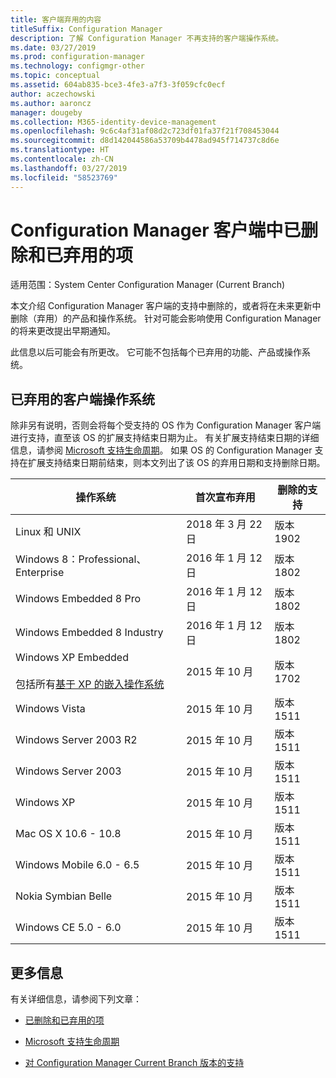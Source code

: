 ```yaml
---
title: 客户端弃用的内容
titleSuffix: Configuration Manager
description: 了解 Configuration Manager 不再支持的客户端操作系统。
ms.date: 03/27/2019
ms.prod: configuration-manager
ms.technology: configmgr-other
ms.topic: conceptual
ms.assetid: 604ab835-bce3-4fe3-a7f3-3f059cfc0ecf
author: aczechowski
ms.author: aaroncz
manager: dougeby
ms.collection: M365-identity-device-management
ms.openlocfilehash: 9c6c4af31af08d2c723df01fa37f21f708453044
ms.sourcegitcommit: d8d142044586a53709b4478ad945f714737c8d6e
ms.translationtype: HT
ms.contentlocale: zh-CN
ms.lasthandoff: 03/27/2019
ms.locfileid: "58523769"
---
```

# <a name="removed-and-deprecated-items-for-configuration-manager-clients"></a>Configuration Manager 客户端中已删除和已弃用的项

适用范围：System Center Configuration Manager (Current Branch)

本文介绍 Configuration Manager 客户端的支持中删除的，或者将在未来更新中删除（弃用）的产品和操作系统。 针对可能会影响使用 Configuration Manager 的将来更改提出早期通知。  

此信息以后可能会有所更改。 它可能不包括每个已弃用的功能、产品或操作系统。  


## <a name="deprecated-client-operating-systems"></a>已弃用的客户端操作系统  

除非另有说明，否则会将每个受支持的 OS 作为 Configuration Manager 客户端进行支持，直至该 OS 的扩展支持结束日期为止。 有关扩展支持结束日期的详细信息，请参阅 [Microsoft 支持生命周期](https://support.microsoft.com/lifecycle)。 如果 OS 的 Configuration Manager 支持在扩展支持结束日期前结束，则本文列出了该 OS 的弃用日期和支持删除日期。  

|**操作系统**|**首次宣布弃用**|**删除的支持**|  
|-|-|-|
|Linux 和 UNIX|2018 年 3 月 22 日|版本 1902|
|Windows 8：Professional、Enterprise|2016 年 1 月 12 日|版本 1802|
|Windows Embedded 8 Pro|2016 年 1 月 12 日|版本 1802|
|Windows Embedded 8 Industry|2016 年 1 月 12 日|版本 1802|
|Windows XP Embedded <br><br> 包括所有[基于 XP 的嵌入操作系统](/sccm/core/plan-design/configs/supported-operating-systems-for-clients-and-devices#windows-embedded-computers)|2015 年 10 月|版本 1702| 
|Windows Vista|2015 年 10 月|版本 1511| 
|Windows Server 2003 R2|2015 年 10 月|版本 1511|
|Windows Server 2003|2015 年 10 月|版本 1511|   
|Windows XP|2015 年 10 月|版本 1511|  
|Mac OS X 10.6 - 10.8|2015 年 10 月|版本 1511|  
|Windows Mobile 6.0 - 6.5|2015 年 10 月|版本 1511|  
|Nokia Symbian Belle|2015 年 10 月|版本 1511|  
|Windows CE 5.0 - 6.0|2015 年 10 月|版本 1511|  



## <a name="more-information"></a>更多信息

有关详细信息，请参阅下列文章：

- [已删除和已弃用的项](/sccm/core/plan-design/changes/deprecated/removed-and-deprecated)  

- [Microsoft 支持生命周期](https://support.microsoft.com/lifecycle)  

- [对 Configuration Manager Current Branch 版本的支持](/sccm/core/servers/manage/current-branch-versions-supported)  
